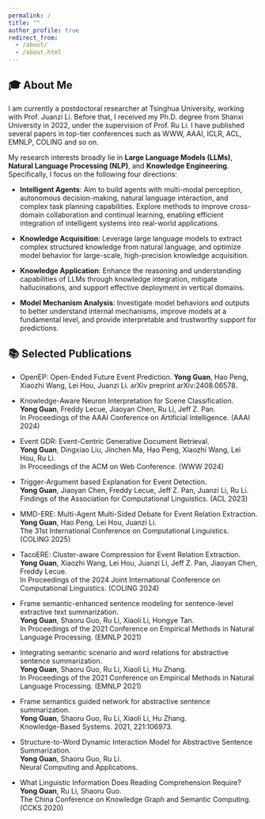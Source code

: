 ```yaml
---
permalink: /
title: ""
author_profile: true
redirect_from: 
  - /about/
  - /about.html
---
```


## 🎓 About Me
I am currently a postdoctoral researcher at Tsinghua University, working with Prof. Juanzi Li. Before that, I received my Ph.D. degree from Shanxi University in 2022, under the supervision of Prof. Ru Li. I have published several papers in top-tier conferences such as WWW, AAAI, ICLR, ACL, EMNLP, COLING and so on.


My research interests broadly lie in **Large Language Models (LLMs)**, **Natural Language Processing (NLP)**, and **Knowledge Engineering**. Specifically, I focus on the following four directions:

- **Intelligent Agents**: Aim to build agents with multi-modal perception, autonomous decision-making, natural language interaction, and complex task planning capabilities. Explore methods to improve cross-domain collaboration and continual learning, enabling efficient integration of intelligent systems into real-world applications.

- **Knowledge Acquisition**: Leverage large language models to extract complex structured knowledge from natural language, and optimize model behavior for large-scale, high-precision knowledge acquisition.

- **Knowledge Application**: Enhance the reasoning and understanding capabilities of LLMs through knowledge integration, mitigate hallucinations, and support effective deployment in vertical domains.

- **Model Mechanism Analysis**: Investigate model behaviors and outputs to better understand internal mechanisms, improve models at a fundamental level, and provide interpretable and trustworthy support for predictions.





## 📚 Selected Publications

- OpenEP: Open-Ended Future Event Prediction.
**Yong Guan**, Hao Peng, Xiaozhi Wang, Lei Hou, Juanzi Li.
arXiv preprint arXiv:2408.06578.


- Knowledge-Aware Neuron Interpretation for Scene Classification.  
**Yong Guan**, Freddy Lecue, Jiaoyan Chen, Ru Li, Jeff Z. Pan.  
In Proceedings of the AAAI Conference on Artificial Intelligence. (AAAI 2024)

- Event GDR: Event-Centric Generative Document Retrieval.  
**Yong Guan**, Dingxiao Liu, Jinchen Ma, Hao Peng, Xiaozhi Wang, Lei Hou, Ru Li.  
In Proceedings of the ACM on Web Conference. (WWW 2024)

- Trigger-Argument based Explanation for Event Detection.  
**Yong Guan**, Jiaoyan Chen, Freddy Lecue, Jeff Z. Pan, Juanzi Li, Ru Li.  
Findings of the Association for Computational Linguistics. (ACL 2023)

- MMD-ERE: Multi-Agent Multi-Sided Debate for Event Relation Extraction.  
**Yong Guan**, Hao Peng, Lei Hou, Juanzi Li.  
The 31st International Conference on Computational Linguistics. (COLING 2025)

- TacoERE: Cluster-aware Compression for Event Relation Extraction.  
**Yong Guan**, Xiaozhi Wang, Lei Hou, Juanzi Li, Jeff Z. Pan, Jiaoyan Chen, Freddy Lecue.  
In Proceedings of the 2024 Joint International Conference on Computational Linguistics. (COLING 2024)

- Frame semantic-enhanced sentence modeling for sentence-level extractive text summarization.  
**Yong Guan**, Shaoru Guo, Ru Li, Xiaoli Li, Hongye Tan.  
In Proceedings of the 2021 Conference on Empirical Methods in Natural Language Processing. (EMNLP 2021)

- Integrating semantic scenario and word relations for abstractive sentence summarization.  
**Yong Guan**, Shaoru Guo, Ru Li, Xiaoli Li, Hu Zhang.  
In Proceedings of the 2021 Conference on Empirical Methods in Natural Language Processing. (EMNLP 2021)

- Frame semantics guided network for abstractive sentence summarization.  
**Yong Guan**, Shaoru Guo, Ru Li, Xiaoli Li, Hu Zhang.  
Knowledge-Based Systems. 2021, 221:106973. 

- Structure-to-Word Dynamic Interaction Model for Abstractive Sentence Summarization.  
**Yong Guan**, Shaoru Guo, Ru Li.  
Neural Computing and Applications.  

- What Linguistic Information Does Reading Comprehension Require?  
**Yong Guan**, Ru Li, Shaoru Guo.  
The China Conference on Knowledge Graph and Semantic Computing. (CCKS 2020)

